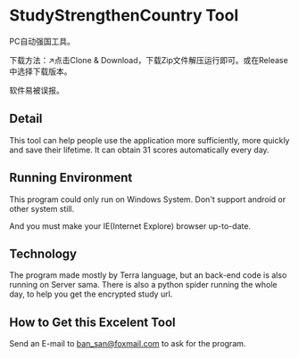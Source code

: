 # StudyStrengthenCountry Tool

PC自动强国工具。

下载方法：↗点击Clone & Download，下载Zip文件解压运行即可。或在Release中选择下载版本。

软件易被误报。

## Detail

This tool can help people use the application more sufficiently, more quickly and save their lifetime.  It can obtain 31 scores automatically every day.

## Running Environment

This program could only run on Windows System. Don't support android or other system still.

And you must make your IE(Internet Explore) browser up-to-date.

## Technology

The program made mostly by Terra language, but an back-end code is also running on Server sama. There is also a python spider running the whole day, to help you get the encrypted study url.

## How to Get this Excelent Tool

Send an E-mail to ban_san@foxmail.com to ask for the program.

